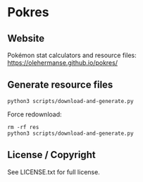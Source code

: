 # Pokres

## Website

Pokémon stat calculators and resource files:
https://olehermanse.github.io/pokres/

## Generate resource files

```
python3 scripts/download-and-generate.py
```

Force redownload:

```
rm -rf res
python3 scripts/download-and-generate.py
```

## License / Copyright

See LICENSE.txt for full license.
